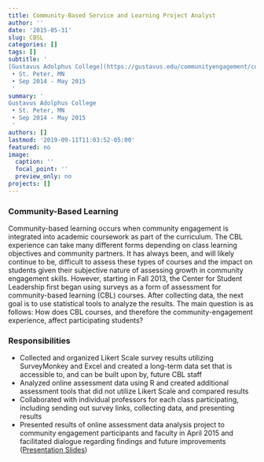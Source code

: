 ```yaml
---
title: Community-Based Service and Learning Project Analyst
author: ''
date: '2015-05-31'
slug: CBSL
categories: []
tags: []
subtitle: '
[Gustavus Adolphus College](https://gustavus.edu/communityengagement/courses.php) | Office of Community-Based Learning
 • St. Peter, MN
 • Sep 2014 - May 2015
 '
summary: '
Gustavus Adolphus College
 • St. Peter, MN
 • Sep 2014 - May 2015
 '
authors: []
lastmod: '2019-09-11T11:03:52-05:00'
featured: no
image:
  caption: ''
  focal_point: ''
  preview_only: no
projects: []
--- 
```


### Community-Based Learning 
Community-based learning occurs when community engagement is integrated into
academic coursework as part of the curriculum. The CBL experience can take many different forms depending on class learning objectives and community partners. It has always been, and will likely continue to be, difficult to assess these types of courses and the impact on students given their subjective nature of assessing growth in community engagement skills. However, starting in Fall 2013, the Center for Student Leadership first began using surveys as a form of
assessment for community-based learning (CBL) courses. After collecting data, the next goal is to use statistical tools to analyze the results. The main question is as follows: How does CBL courses, and therefore the community-engagement experience, affect participating students?  

### Responsibilities 
 - Collected and organized Likert Scale survey results utilizing SurveyMonkey and Excel and created a long-term data set that is accessible to, and can be built upon by, future CBL staff
 - Analyzed online assessment data using R and created additional assessment tools that did not utilize Likert Scale and compared results  
 - Collaborated with individual professors for each class participating, including sending out survey links, collecting data, and presenting results  
 - Presented results of online assessment data analysis project to community engagement participants and faculty in April 2015 and facilitated dialogue regarding findings and future improvements ([Presentation Slides](Surveys-for-CBSL-Assesment.pdf))

